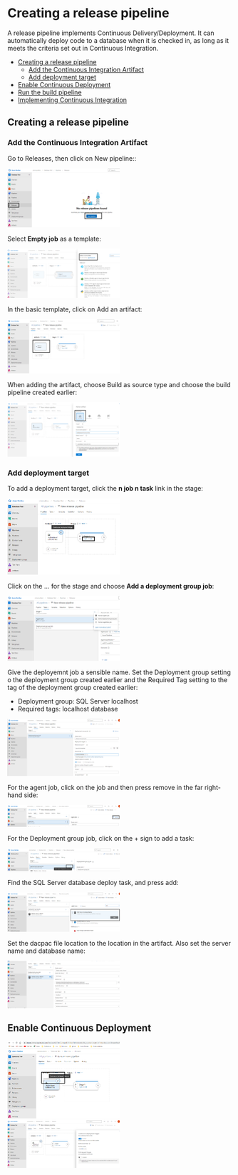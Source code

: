 # Creating a release pipeline

A release pipeline implements Continuous Delivery/Deployment. It can automatically deploy code to a database when it is checked in, as long as it meets the criteria set out in Continuous Integration.

- [Creating a release pipeline](#Creating-a-release-pipeline)
  - [Add the Continuous Integration Artifact](#Add-the-Continuous-Integration-Artifact) 
  - [Add deployment target](#Add-deployment-target) 
- [Enable Continuous Deployment](#Enable-Continuous-Deployment)
- [Run the build pipeline](#Run-the-build-pipeline)
- [Implementing Continuous Integration](#Implementing-Continuous-Integration)

## Creating a release pipeline
### Add the Continuous Integration Artifact

Go to Releases, then click on New pipeline::

<img src="./Pictures/ReleasePipeline/Release01.png" width="50%" height="50%">

Select **Empty job** as a template:

<img src="./Pictures/ReleasePipeline/Release02.png" width="50%" height="50%">

In the basic template, click on Add an artifact:

<img src="./Pictures/ReleasePipeline/Release03.png" width="50%" height="50%">

When adding the artifact, choose Build as source type and choose the build pipeline created earlier:

<img src="./Pictures/ReleasePipeline/Release04.png" width="50%" height="50%">

### Add deployment target

To add a deployment target, click the **n job n task** link in the stage:

<img src="./Pictures/ReleasePipeline/Release07.png" width="50%" height="50%">

Click on the ... for the stage and choose **Add a deployment group job**:

<img src="./Pictures/ReleasePipeline/Release10.png" width="50%" height="50%">

Give the deployemnt job a sensible name. Set the Deployment group setting o the deployment group created earlier and the Required Tag setting to the tag of the deployment group created earlier:
- Deployment group: SQL Server localhost
- Required tags: localhost database

<img src="./Pictures/ReleasePipeline/Release11.png" width="50%" height="50%">

For the agent job, click on the job and then press remove in the far right-hand side:

<img src="./Pictures/ReleasePipeline/Release12.png" width="50%" height="50%">

For the Deployment group job, click on the + sign to add a task:

<img src="./Pictures/ReleasePipeline/Release13.png" width="50%" height="50%">

Find the SQL Server database deploy task, and press add:

<img src="./Pictures/ReleasePipeline/Release14.png" width="50%" height="50%">

Set the dacpac file location to the location in the artifact. Also set the server name and database name:

<img src="./Pictures/ReleasePipeline/Release15.png" width="50%" height="50%">

## Enable Continuous Deployment

<img src="./Pictures/ReleasePipeline/Release05.png" width="50%" height="50%">

<img src="./Pictures/ReleasePipeline/Release06.png" width="50%" height="50%">
